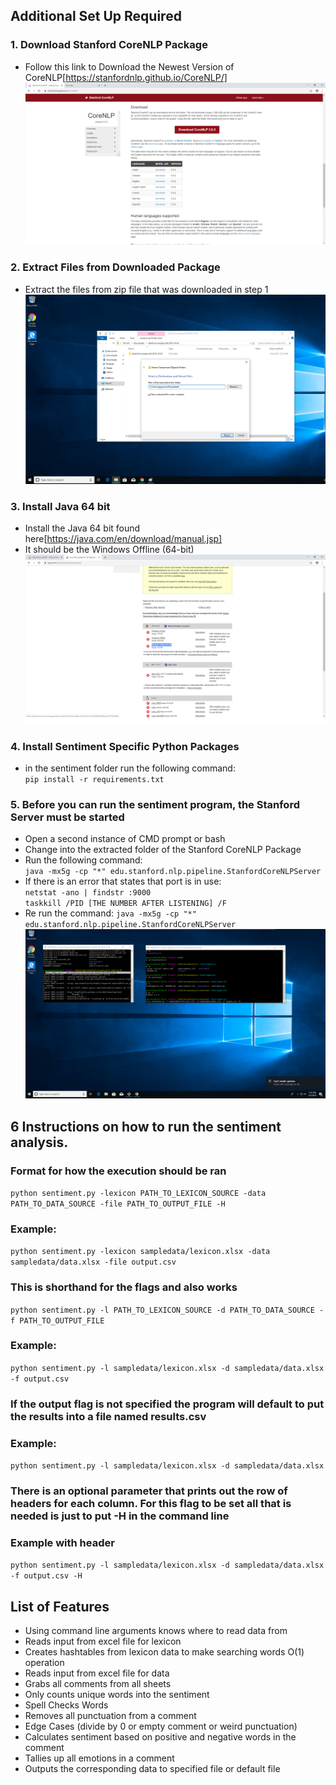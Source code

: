 
## Additional Set Up Required
### 1. Download Stanford CoreNLP Package
- Follow this link to Download the Newest Version of CoreNLP[https://stanfordnlp.github.io/CoreNLP/]
![Download Screen](./img/corenlpdownload.png)

### 2. Extract Files from Downloaded Package
- Extract the files from zip file that was downloaded in step 1
![Extract NLP Files](./img/extractnlp.png)

### 3. Install Java 64 bit
- Install the Java 64 bit found here[https://java.com/en/download/manual.jsp]
- It should be the Windows Offline (64-bit)
![Java 64 Bit](./img/windows64bitjava.png)

### 4. Install Sentiment Specific Python Packages
- in the sentiment folder run the following command: <br/>
`pip install -r requirements.txt`

### 5. Before you can run the sentiment program, the Stanford Server must be started
- Open a second instance of CMD prompt or bash
- Change into the extracted folder of the Stanford CoreNLP Package
- Run the following command: <br/>
`java -mx5g -cp "*" edu.stanford.nlp.pipeline.StanfordCoreNLPServer`
- If there is an error that states that port is in use: <br/>
`netstat -ano | findstr :9000` <br/>
`taskkill /PID [THE NUMBER AFTER LISTENING] /F` <br/>
- Re run the command:
`java -mx5g -cp "*" edu.stanford.nlp.pipeline.StanfordCoreNLPServer`
![Execution](./img/execution.png)
## 6 Instructions on how to run the sentiment analysis.

### Format for how the execution should be ran
`python sentiment.py -lexicon PATH_TO_LEXICON_SOURCE -data PATH_TO_DATA_SOURCE -file PATH_TO_OUTPUT_FILE -H`

### Example:
`python sentiment.py -lexicon sampledata/lexicon.xlsx -data sampledata/data.xlsx -file output.csv`


### This is shorthand for the flags and also works

`python sentiment.py -l PATH_TO_LEXICON_SOURCE -d PATH_TO_DATA_SOURCE -f PATH_TO_OUTPUT_FILE`

### Example:
`python sentiment.py -l sampledata/lexicon.xlsx -d sampledata/data.xlsx -f output.csv`

### If the output flag is not specified the program will default to put the results into a file named results.csv

### Example:
`python sentiment.py -l sampledata/lexicon.xlsx -d sampledata/data.xlsx`

### There is an optional parameter that prints out the row of headers for each column. For this flag to be set all that is needed is just to put -H in the command line

### Example with header
`python sentiment.py -l sampledata/lexicon.xlsx -d sampledata/data.xlsx -f output.csv -H`


## List of Features
- Using command line arguments knows where to read data from <br />
- Reads input from excel file for lexicon <br />
- Creates hashtables from lexicon data to make searching words O(1) operation <br />
- Reads input from excel file for data <br />
- Grabs all comments from all sheets <br />
- Only counts unique words into the sentiment <br />
- Spell Checks Words <br />
- Removes all punctuation from a comment <br />
- Edge Cases (divide by 0 or empty comment or weird punctuation) <br />
- Calculates sentiment based on positive and negative words in the comment <br />
- Tallies up all emotions in a comment <br />
- Outputs the corresponding data to specified file or default file <br />
